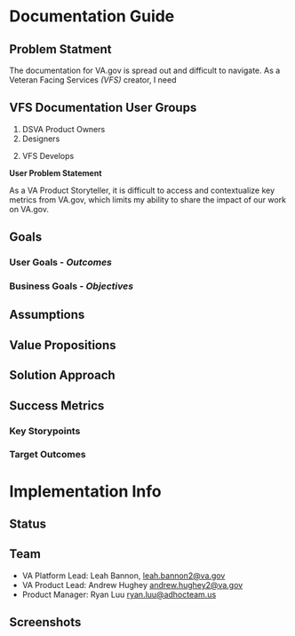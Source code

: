 
# Documentation Guide

## Problem Statment
The documentation for VA.gov is spread out and difficult to navigate. As a Veteran Facing Services *(VFS)* creator, I need 


## VFS Documentation User Groups
1. DSVA Product Owners
2. Designers
2) VFS Develops

**User Problem Statement**

As a VA Product Storyteller, it is difficult to access and contextualize key metrics from VA.gov, which limits my ability to share the impact of our work on VA.gov.

## Goals
### User Goals - *Outcomes*


### Business Goals - *Objectives*


## Assumptions

## Value Propositions


## Solution Approach


## Success Metrics
### Key Storypoints


### Target Outcomes


# Implementation Info
## Status



## Team
- VA Platform Lead: Leah Bannon, leah.bannon2@va.gov
- VA Product Lead: Andrew Hughey andrew.hughey2@va.gov 
- Product Manager: Ryan Luu ryan.luu@adhocteam.us 
 
## Screenshots


